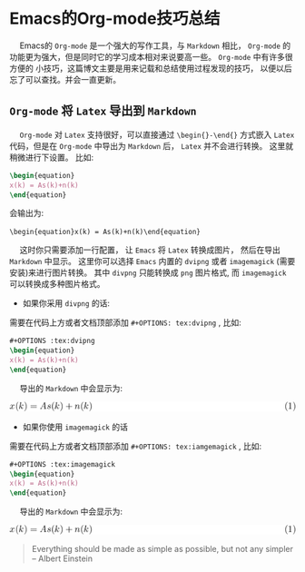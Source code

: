 # Emacs的Org-mode技巧总结

&ensp;&ensp; Emacs的 `Org-mode` 是一个强大的写作工具，与 `Markdown` 相比， `Org-mode` 的功能更为强大，但是同时它的学习成本相对来说要高一些。 `Org-mode` 中有许多很方便的 小技巧，这篇博文主要是用来记载和总结使用过程发现的技巧， 以便以后忘了可以查找。并会一直更新。


## `Org-mode` 将 `Latex` 导出到 `Markdown`

&ensp;&ensp; `Org-mode` 对 `Latex` 支持很好，可以直接通过 `\begin{}-\end{}` 方式嵌入 `Latex` 代码，但是在 `Org-mode` 中导出为 `Markdown` 后， `Latex` 并不会进行转换。 这里就稍微进行下设置。 比如:

```latex
\begin{equation}
x(k) = As(k)+n(k)
\end{equation}
```

会输出为:

`\begin{equation}x(k) = As(k)+n(k)\end{equation}`

&ensp;&ensp; 这时你只需要添加一行配置， 让 `Emacs` 将 `Latex` 转换成图片， 然后在导出 `Markdown` 中显示。 这里你可以选择 `Emacs` 内置的 `dvipng` 或者 `imagemagick` (需要安装)来进行图片转换。 其中 `divpng` 只能转换成 `png` 图片格式, 而 `imagemagick` 可以转换成多种图片格式。

-   如果你采用 `divpng` 的话:

需要在代码上方或者文档顶部添加 `#+OPTIONS: tex:dvipng` , 比如:

```latex
#+OPTIONS :tex:dvipng
\begin{equation}
x(k) = As(k)+n(k)
\end{equation}
```

&ensp;&ensp; 导出的 `Markdown` 中会显示为:


<div class="figure">
<p><img src="ltximg/OrgModTricks_da989f80eca58d5a7e6beb1b360c34d57f8c2336.png" alt="OrgModTricks_da989f80eca58d5a7e6beb1b360c34d57f8c2336.png" /></p>
</div>

-   如果你使用 `imagemagick` 的话

需要在代码上方或者文档顶部添加 `#+OPTIONS: tex:iamgemagick` , 比如:

```latex
#+OPTIONS :tex:imagemagick
\begin{equation}
x(k) = As(k)+n(k)
\end{equation}
```

&ensp;&ensp; 导出的 `Markdown` 中会显示为:


<div class="figure">
<p><img src="ltximg/OrgModTricks_da989f80eca58d5a7e6beb1b360c34d57f8c2336.png" alt="OrgModTricks_da989f80eca58d5a7e6beb1b360c34d57f8c2336.png" /></p>
</div>

> 
> 
> Everything should be made as simple as possible, but not any simpler &#x2013; Albert Einstein
